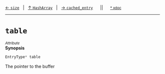 [&#8592; `size`](HTL_hasharray.t.h--hasharray--size.md)&nbsp;&nbsp;&nbsp;|&nbsp;&nbsp;&nbsp;[&#8593; `HashArray`](HTL_hasharray.t.h--hasharray.md)&nbsp;&nbsp;&nbsp;|&nbsp;&nbsp;&nbsp;[&#8594; `cached_entry`](HTL_hasharray.t.h--hasharray--cached_entry.md)&nbsp;&nbsp;&nbsp;&nbsp;&nbsp;&nbsp;||&nbsp;&nbsp;&nbsp;&nbsp;&nbsp;&nbsp;<small>[\* xdoc](../xdoc/HTL_hasharray.t.h.xmd#L49)</small>
***

# `table`
<small>*Attribute*</small>  
**Synopsis**

```cpp
EntryType* table
```


The pointer to the buffer


